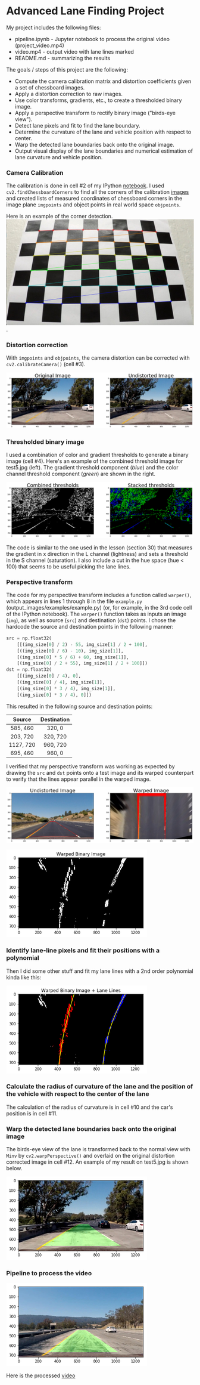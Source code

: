 # **Advanced Lane Finding Project**

My project includes the following files:
* pipeline.ipynb - Jupyter notebook to process the original video (project_video.mp4)
* video.mp4 - output video with lane lines marked
* README.md - summarizing the results

The goals / steps of this project are the following:

* Compute the camera calibration matrix and distortion coefficients given a set of chessboard images.
* Apply a distortion correction to raw images.
* Use color transforms, gradients, etc., to create a thresholded binary image.
* Apply a perspective transform to rectify binary image ("birds-eye view").
* Detect lane pixels and fit to find the lane boundary.
* Determine the curvature of the lane and vehicle position with respect to center.
* Warp the detected lane boundaries back onto the original image.
* Output visual display of the lane boundaries and numerical estimation of lane curvature and vehicle position.

### Camera Calibration

The calibration is done in cell #2 of my IPython [notebook](./pipeline.ipynb). I used `cv2.findChessboardCorners` to find all the corners of the calibration [images](./camera_cal) and created lists of measured coordinates of chessboard corners in the image plane `imgpoints` and object points in real world space `objpoints`.

Here is an example of the corner detection. 
![alt text](./camera_cal/corners_found1.jpg "camera calibration").


### Distortion correction

With `imgpoints` and `objpoints`, the camera distortion can be corrected with `cv2.calibrateCamera()` (cell #3).

![alt text](./output_images/camera_correction.png "distortion correction")

### Thresholded binary image

I used a combination of color and gradient thresholds to generate a binary image (cell #4).  Here's an example of the combined threshold image for test5.jpg (left). The gradient threshold component (_blue_) and the color channel threshold component (_green_) are shown in the right.

![alt text](./output_images/threshold.png "thresholded binary image")

The code is similar to the one used in the lesson (section 30) that measures the gradient in x direction in the L channel (lightness) and sets a threshold in the S channel (saturation). I also include a cut in the hue space (hue < 100) that seems to be useful picking the lane lines. 

### Perspective transform

The code for my perspective transform includes a function called `warper()`, which appears in lines 1 through 8 in the file `example.py` (output_images/examples/example.py) (or, for example, in the 3rd code cell of the IPython notebook).  The `warper()` function takes as inputs an image (`img`), as well as source (`src`) and destination (`dst`) points.  I chose the hardcode the source and destination points in the following manner:

```python
src = np.float32(
    [[(img_size[0] / 2) - 55, img_size[1] / 2 + 100],
    [((img_size[0] / 6) - 10), img_size[1]],
    [(img_size[0] * 5 / 6) + 60, img_size[1]],
    [(img_size[0] / 2 + 55), img_size[1] / 2 + 100]])
dst = np.float32(
    [[(img_size[0] / 4), 0],
    [(img_size[0] / 4), img_size[1]],
    [(img_size[0] * 3 / 4), img_size[1]],
    [(img_size[0] * 3 / 4), 0]])
```

This resulted in the following source and destination points:

| Source        | Destination   | 
|:-------------:|:-------------:| 
| 585, 460      | 320, 0        | 
| 203, 720      | 320, 720      |
| 1127, 720     | 960, 720      |
| 695, 460      | 960, 0        |

I verified that my perspective transform was working as expected by drawing the `src` and `dst` points onto a test image and its warped counterpart to verify that the lines appear parallel in the warped image.

![alt text](./output_images/perspective.png "perspective transform")

![alt text](./output_images/warped_binary.png "warped binary image")

### Identify lane-line pixels and fit their positions with a polynomial

Then I did some other stuff and fit my lane lines with a 2nd order polynomial kinda like this:

![alt text](./output_images/lane_detection.png "lane detection")


### Calculate the radius of curvature of the lane and the position of the vehicle with respect to the center of the lane

The calculation of the radius of curvature is in cell #10 and the car's position is in cell #11.

### Warp the detected lane boundaries back onto the original image

The birds-eye view of the lane is transformed back to the normal view with `Minv` by `cv2.warpPerspective()` and overlaid on the original distortion corrected image in cell #12. An example of my result on test5.jpg is shown below.

![alt text](./output_images/lane_marked.png "lane detection")

### Pipeline to process the video
![alt text](./output_images/faint_lane.png "faint lane")

Here is the processed [video](./video.mp4)

